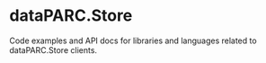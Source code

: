 # dataPARC.Store

Code examples and API docs for libraries and languages related to dataPARC.Store clients.
